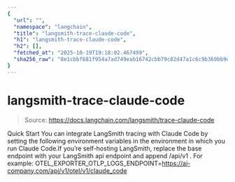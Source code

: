 ```yaml
---
{
  "url": "",
  "namespace": "langchain",
  "title": "langsmith-trace-claude-code",
  "h1": "langsmith-trace-claude-code",
  "h2": [],
  "fetched_at": "2025-10-19T19:18:02.467499",
  "sha256_raw": "8e1cbbf681f954a7ad749eab16742cbb79c82d47a1c6c9b369bb9d24f904862c"
}
---
```


# langsmith-trace-claude-code

> Source: https://docs.langchain.com/langsmith/trace-claude-code

Quick Start
You can integrate LangSmith tracing with Claude Code by setting the following environment variables in the environment in which you run Claude Code.If you’re self-hosting LangSmith, replace the base endpoint with your LangSmith api endpoint and append
/api/v1
. For example: OTEL_EXPORTER_OTLP_LOGS_ENDPOINT=https://ai-company.com/api/v1/otel/v1/claude_code
